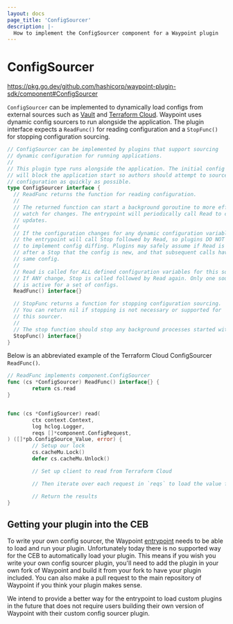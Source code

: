```yaml
---
layout: docs
page_title: 'ConfigSourcer'
description: |-
  How to implement the ConfigSourcer component for a Waypoint plugin
---
```


# ConfigSourcer

https://pkg.go.dev/github.com/hashicorp/waypoint-plugin-sdk/component#ConfigSourcer

`ConfigSourcer` can be implemented to dynamically load configs from external
sources such as [Vault](../integrations/hashicorp/vault/latest/components/config-sourcer) and [Terraform Cloud](../integrations/hashicorp/terraform-cloud/latest/components/config-sourcer).
Waypoint uses dynamic config sourcers to run alongside the application. The
plugin interface expects a `ReadFunc()` for reading configuration and a
`StopFunc()` for stopping configuration sourcing.

```go
// ConfigSourcer can be implemented by plugins that support sourcing
// dynamic configuration for running applications.
//
// This plugin type runs alongside the application. The initial config loading
// will block the application start so authors should attempt to source
// configuration as quickly as possible.
type ConfigSourcer interface {
  // ReadFunc returns the function for reading configuration.
  //
  // The returned function can start a background goroutine to more efficiently
  // watch for changes. The entrypoint will periodically call Read to check for
  // updates.
  //
  // If the configuration changes for any dynamic configuration variable,
  // the entrypoint will call Stop followed by Read, so plugins DO NOT need
  // to implement config diffing. Plugins may safely assume if Read is called
  // after a Stop that the config is new, and that subsequent calls have the
  // same config.
  //
  // Read is called for ALL defined configuration variables for this source.
  // If ANY change, Stop is called followed by Read again. Only one sourcer
  // is active for a set of configs.
  ReadFunc() interface{}

  // StopFunc returns a function for stopping configuration sourcing.
  // You can return nil if stopping is not necessary or supported for
  // this sourcer.
  //
  // The stop function should stop any background processes started with Read.
  StopFunc() interface{}
}
```

Below is an abbreviated example of the Terraform Cloud ConfigSourcer `ReadFunc()`.

```go
// ReadFunc implements component.ConfigSourcer
func (cs *ConfigSourcer) ReadFunc() interface{} {
        return cs.read
}


func (cs *ConfigSourcer) read(
        ctx context.Context,
        log hclog.Logger,
        reqs []*component.ConfigRequest,
) ([]*pb.ConfigSource_Value, error) {
        // Setup our lock
        cs.cacheMu.Lock()
        defer cs.cacheMu.Unlock()

        // Set up client to read from Terraform Cloud

        // Then iterate over each request in `reqs` to load the value from TFC

        // Return the results
}
```

## Getting your plugin into the CEB

To write your own config sourcer, the Waypoint [entrypoint](../docs/entrypoint)
needs to be able to load and run your plugin. Unfortunately today there is no
supported way for the CEB to automatically load your plugin. This means if
you wish you write your own config sourcer plugin, you'll need to add the
plugin in your own fork of Waypoint and build it from your fork to have your
plugin included. You can also make a pull request to the main repository of
Waypoint if you think your plugin makes sense.

We intend to provide a better way for the entrypoint to load custom plugins
in the future that does not require users building their own version of Waypoint
with their custom config sourcer plugin.
